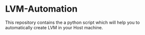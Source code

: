 # LVM-Automation

This repository contains the a python script which will help you to automatically create LVM in your Host machine.
